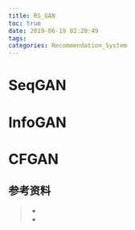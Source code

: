 ```yaml
---
title: RS_GAN
toc: true
date: 2019-06-19 02:20:49
tags:
categories: Recommendation_System
---
```


# SeqGAN

# InfoGAN

# CFGAN




## 参考资料
> - []()
> - []()
